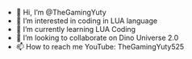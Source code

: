- 👋 Hi, I’m @TheGamingYuty
- 👀 I’m interested in coding in LUA language
- 🌱 I’m currently learning LUA Coding
- 💞️ I’m looking to collaborate on Dino Universe 2.0
- 📫 How to reach me YouTube: TheGamingYuty525

<!---
TheGamingYuty/TheGamingYuty is a ✨ special ✨ repository because its `README.md` (this file) appears on your GitHub profile.
You can click the Preview link to take a look at your changes.
--->
